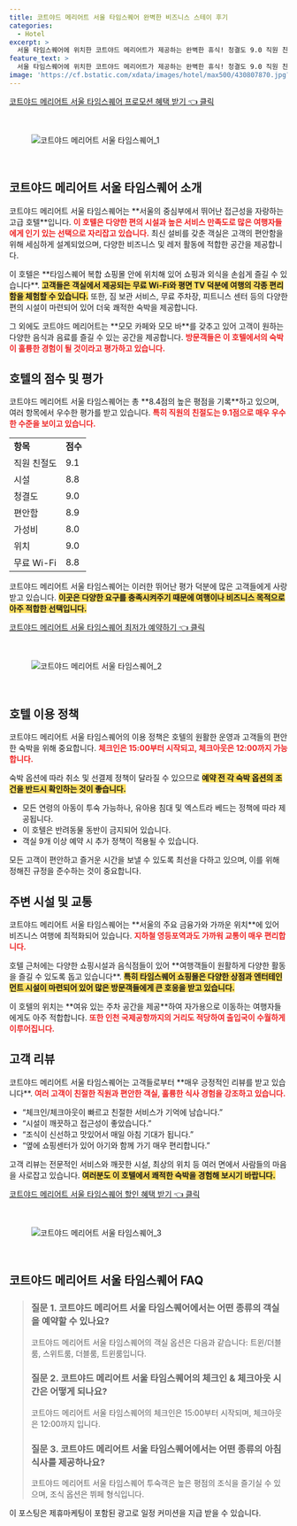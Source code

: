 ```yaml
---
title: 코트야드 메리어트 서울 타임스퀘어 완벽한 비즈니스 스테이 후기
categories:
  - Hotel
excerpt: >
  서울 타임스퀘어에 위치한 코트야드 메리어트가 제공하는 완벽한 휴식! 청결도 9.0 직원 친절도 9.1의 높은 후기로 비즈니스 여행객과 커플들에게 사랑받는 이곳 자칫 놓칠 수 있는 진주를 만나보세요!
feature_text: >
  서울 타임스퀘어에 위치한 코트야드 메리어트가 제공하는 완벽한 휴식! 청결도 9.0 직원 친절도 9.1의 높은 후기로 비즈니스 여행객과 커플들에게 사랑받는 이곳 자칫 놓칠 수 있는 진주를 만나보세요!
image: 'https://cf.bstatic.com/xdata/images/hotel/max500/430807870.jpg?k=98bb31a4897b9f101a017e8ff4e0ac6c0957d8290a85431de4bdaff7426b1fce&o=&hp=1'
---
```


<p><a class="modoo-button" href="https://tinyurl.com/2yj2cpjm" rel="nofollow noopener">코트야드 메리어트 서울 타임스퀘어 프로모션 혜택 받기 👈 클릭</a></p><br/>
<figure class="image"><img alt="코트야드 메리어트 서울 타임스퀘어_1" src="https://cf.bstatic.com/xdata/images/hotel/max1024x768/430807867.jpg?k=f22bd347fa0e3a8e458917f1a5ebea09f05d6abf41bc4ed7fbee03567e22045c&amp;o=&amp;hp=1"/></figure><br/>

<h2 id="코트야드_메리어트_서울_타임스퀘어_소개">코트야드 메리어트 서울 타임스퀘어 소개</h2>
<p>코트야드 메리어트 서울 타임스퀘어는 **서울의 중심부에서 뛰어난 접근성을 자랑하는 고급 호텔**입니다. <b><span style="color: #ee2323;">이 호텔은 다양한 편의 시설과 높은 서비스 만족도로 많은 여행자들에게 인기 있는 선택으로 자리잡고 있습니다.</span></b> 최신 설비를 갖춘 객실은 고객의 편안함을 위해 세심하게 설계되었으며, 다양한 비즈니스 및 레저 활동에 적합한 공간을 제공합니다.</p>
<p>이 호텔은 **타임스퀘어 복합 쇼핑몰 안에 위치해 있어 쇼핑과 외식을 손쉽게 즐길 수 있습니다**. <b><span style="background-color: #ffe066;">고객들은 객실에서 제공되는 무료 Wi-Fi와 평면 TV 덕분에 여행의 각종 편리함을 체험할 수 있습니다.</span></b> 또한, 짐 보관 서비스, 무료 주차장, 피트니스 센터 등의 다양한 편의 시설이 마련되어 있어 더욱 쾌적한 숙박을 제공합니다.</p>
<p>그 외에도 코트야드 메리어트는 **모모 카페와 모모 바**를 갖추고 있어 고객이 원하는 다양한 음식과 음료를 즐길 수 있는 공간을 제공합니다. <b><span style="color: #ee2323;">방문객들은 이 호텔에서의 숙박이 훌륭한 경험이 될 것이라고 평가하고 있습니다.</span></b></p>
<h2 id="호텔_점수_및_평가">호텔의 점수 및 평가</h2>
<p>코트야드 메리어트 서울 타임스퀘어는 총 **8.4점의 높은 평점을 기록**하고 있으며, 여러 항목에서 우수한 평가를 받고 있습니다. <b><span style="color: #ee2323;">특히 직원의 친절도는 9.1점으로 매우 우수한 수준을 보이고 있습니다.</span></b></p>
<table>
<tr>
<td><b>항목</b></td>
<td><b>점수</b></td>
</tr>
<tr>
<td>직원 친절도</td>
<td>9.1</td>
</tr>
<tr>
<td>시설</td>
<td>8.8</td>
</tr>
<tr>
<td>청결도</td>
<td>9.0</td>
</tr>
<tr>
<td>편안함</td>
<td>8.9</td>
</tr>
<tr>
<td>가성비</td>
<td>8.0</td>
</tr>
<tr>
<td>위치</td>
<td>9.0</td>
</tr>
<tr>
<td>무료 Wi-Fi</td>
<td>8.8</td>
</tr>
</table>
<p>코트야드 메리어트 서울 타임스퀘어는 이러한 뛰어난 평가 덕분에 많은 고객들에게 사랑받고 있습니다. <b><span style="background-color: #ffe066;">이곳은 다양한 요구를 충족시켜주기 때문에 여행이나 비즈니스 목적으로 아주 적합한 선택입니다.</span></b></p>
<p><a class="modoo-button" href="https://tinyurl.com/2yj2cpjm" rel="nofollow noopener">코트야드 메리어트 서울 타임스퀘어 최저가 예약하기 👈 클릭</a></p><br/>
<figure class="image"><img alt="코트야드 메리어트 서울 타임스퀘어_2" src="https://cf.bstatic.com/xdata/images/hotel/max500/430807870.jpg?k=98bb31a4897b9f101a017e8ff4e0ac6c0957d8290a85431de4bdaff7426b1fce&amp;o=&amp;hp=1"/></figure><br/>
<h2 id="호텔_이용_정책">호텔 이용 정책</h2>
<p>코트야드 메리어트 서울 타임스퀘어의 이용 정책은 호텔의 원활한 운영과 고객들의 편안한 숙박을 위해 중요합니다. <b><span style="color: #ee2323;">체크인은 15:00부터 시작되고, 체크아웃은 12:00까지 가능합니다.</span></b></p>
<p>숙박 옵션에 따라 취소 및 선결제 정책이 달라질 수 있으므로 <b><span style="background-color: #ffe066;">예약 전 각 숙박 옵션의 조건을 반드시 확인하는 것이 좋습니다.</span></b></p>
<ul>
<li>모든 연령의 아동이 투숙 가능하나, 유아용 침대 및 엑스트라 베드는 정책에 따라 제공됩니다.</li>
<li>이 호텔은 반려동물 동반이 금지되어 있습니다.</li>
<li>객실 9개 이상 예약 시 추가 정책이 적용될 수 있습니다.</li>
</ul>
<p>모든 고객이 편안하고 즐거운 시간을 보낼 수 있도록 최선을 다하고 있으며, 이를 위해 정해진 규정을 준수하는 것이 중요합니다.</p>
<h2 id="주변_시설_및_교통">주변 시설 및 교통</h2>
<p>코트야드 메리어트 서울 타임스퀘어는 **서울의 주요 금융가와 가까운 위치**에 있어 비즈니스 여행에 최적화되어 있습니다. <b><span style="color: #ee2323;">지하철 영등포역과도 가까워 교통이 매우 편리합니다.</span></b></p>
<p>호텔 근처에는 다양한 쇼핑시설과 음식점들이 있어 **여행객들이 원활하게 다양한 활동을 즐길 수 있도록 돕고 있습니다**. <b><span style="background-color: #ffe066;">특히 타임스퀘어 쇼핑몰은 다양한 상점과 엔터테인먼트 시설이 마련되어 있어 많은 방문객들에게 큰 호응을 받고 있습니다.</span></b></p>
<p>이 호텔의 위치는 **여유 있는 주차 공간을 제공**하여 자가용으로 이동하는 여행자들에게도 아주 적합합니다. <b><span style="color: #ee2323;">또한 인천 국제공항까지의 거리도 적당하여 출입국이 수월하게 이루어집니다.</span></b></p>
<h2 id="고객_리뷰">고객 리뷰</h2>
<p>코트야드 메리어트 서울 타임스퀘어는 고객들로부터 **매우 긍정적인 리뷰를 받고 있습니다**. <b><span style="color: #ee2323;">여러 고객이 친절한 직원과 편안한 객실, 훌륭한 식사 경험을 강조하고 있습니다.</span></b></p>
<ul>
<li>“체크인/체크아웃이 빠르고 친절한 서비스가 기억에 남습니다.”</li>
<li>“시설이 깨끗하고 접근성이 좋았습니다.”</li>
<li>“조식이 신선하고 맛있어서 매일 아침 기대가 됩니다.”</li>
<li>“옆에 쇼핑센터가 있어 아기와 함께 가기 매우 편리합니다.”</li>
</ul>
<p>고객 리뷰는 전문적인 서비스와 깨끗한 시설, 최상의 위치 등 여러 면에서 사람들의 마음을 사로잡고 있습니다. <b><span style="background-color: #ffe066;">여러분도 이 호텔에서 쾌적한 숙박을 경험해 보시기 바랍니다.</span></b></p>

<p><a class="modoo-button" href="https://tinyurl.com/2yj2cpjm" rel="nofollow noopener">코트야드 메리어트 서울 타임스퀘어 할인 혜택 받기 👈 클릭</a></p><br>

<figure class="image"><img src="https://cf.bstatic.com/xdata/images/hotel/max500/430807871.jpg?k=a2b21224a59378404c8f39436ec6ba539fa7107aa1902481e07fc5023bfd90b0&o=&hp=1" alt="코트야드 메리어트 서울 타임스퀘어_3"></figure><br>
<h2 id="코트야드 메리어트 서울 타임스퀘어_FAQ">코트야드 메리어트 서울 타임스퀘어 FAQ</h2>
<div itemscope="" itemtype="https://schema.org/FAQPage"> 
<blockquote> 
<div itemscope="" itemprop="mainEntity" itemtype="https://schema.org/Question"> 
<h3 id="질문_1" itemprop="name">질문 1. 코트야드 메리어트 서울 타임스퀘어에서는 어떤 종류의 객실을 예약할 수 있나요?</h3> 
<div itemscope="" itemprop="acceptedAnswer" itemtype="https://schema.org/Answer"> 
<span itemprop="text"> 
<p>코트야드 메리어트 서울 타임스퀘어의 객실 옵션은 다음과 같습니다: 트윈/더블룸, 스위트룸, 더블룸, 트윈룸입니다.</p> 
</span> 
</div> 
</div> 

<div itemscope="" itemprop="mainEntity" itemtype="https://schema.org/Question"> 
<h3 id="질문_2" itemprop="name">질문 2. 코트야드 메리어트 서울 타임스퀘어의 체크인 & 체크아웃 시간은 어떻게 되나요?</h3> 
<div itemscope="" itemprop="acceptedAnswer" itemtype="https://schema.org/Answer"> 
<span itemprop="text"> 
<p>코트야드 메리어트 서울 타임스퀘어의 체크인은 15:00부터 시작되며, 체크아웃은 12:00까지 입니다.</p> 
</span> 
</div> 
</div> 

<div itemscope="" itemprop="mainEntity" itemtype="https://schema.org/Question"> 
<h3 id="질문_3" itemprop="name">질문 3. 코트야드 메리어트 서울 타임스퀘어에서는 어떤 종류의 아침 식사를 제공하나요?</h3> 
<div itemscope="" itemprop="acceptedAnswer" itemtype="https://schema.org/Answer"> 
<span itemprop="text"> 
<p>코트야드 메리어트 서울 타임스퀘어 투숙객은 높은 평점의 조식을 즐기실 수 있으며, 조식 옵션은 뷔페 형식입니다.</p> 
</span> 
</div> 
</div> 
</blockquote> 
</div><p>이 포스팅은 제휴마케팅이 포함된 광고로 일정 커미션을 지급 받을 수 있습니다.</p>

